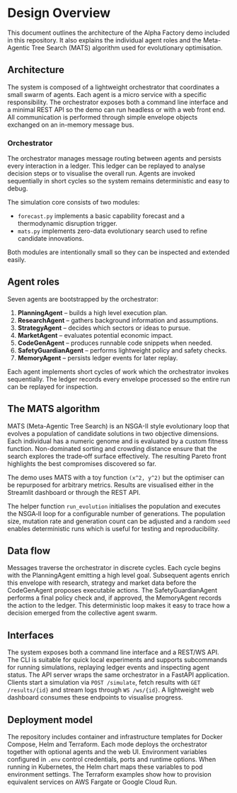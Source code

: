 # Design Overview

This document outlines the architecture of the Alpha Factory demo included in this repository. It also explains the individual agent roles and the Meta-Agentic Tree Search (MATS) algorithm used for evolutionary optimisation.

## Architecture

The system is composed of a lightweight orchestrator that coordinates a small swarm of agents. Each agent is a micro service with a specific responsibility. The orchestrator exposes both a command line interface and a minimal REST API so the demo can run headless or with a web front end. All communication is performed through simple envelope objects exchanged on an in-memory message bus.

### Orchestrator

The orchestrator manages message routing between agents and persists every
interaction in a ledger. This ledger can be replayed to analyse decision steps or
to visualise the overall run. Agents are invoked sequentially in short cycles so
the system remains deterministic and easy to debug.

The simulation core consists of two modules:

- `forecast.py` implements a basic capability forecast and a thermodynamic disruption trigger.
- `mats.py` implements zero-data evolutionary search used to refine candidate innovations.

Both modules are intentionally small so they can be inspected and extended easily.

## Agent roles

Seven agents are bootstrapped by the orchestrator:

1. **PlanningAgent** – builds a high level execution plan.
2. **ResearchAgent** – gathers background information and assumptions.
3. **StrategyAgent** – decides which sectors or ideas to pursue.
4. **MarketAgent** – evaluates potential economic impact.
5. **CodeGenAgent** – produces runnable code snippets when needed.
6. **SafetyGuardianAgent** – performs lightweight policy and safety checks.
7. **MemoryAgent** – persists ledger events for later replay.

Each agent implements short cycles of work which the orchestrator invokes sequentially. The ledger records every envelope processed so the entire run can be replayed for inspection.

## The MATS algorithm

MATS (Meta-Agentic Tree Search) is an NSGA-II style evolutionary loop that evolves a population of candidate solutions in two objective dimensions. Each individual has a numeric genome and is evaluated by a custom fitness function. Non-dominated sorting and crowding distance ensure that the search explores the trade‑off surface effectively. The resulting Pareto front highlights the best compromises discovered so far.

The demo uses MATS with a toy function `(x^2, y^2)` but the optimiser can be repurposed for arbitrary metrics. Results are visualised either in the Streamlit dashboard or through the REST API.

The helper function `run_evolution` initialises the population and executes the
NSGA‑II loop for a configurable number of generations. The population size,
mutation rate and generation count can be adjusted and a random ``seed`` enables
deterministic runs which is useful for testing and reproducibility.

## Data flow

Messages traverse the orchestrator in discrete cycles. Each cycle begins with the PlanningAgent emitting a high level goal. Subsequent agents enrich this envelope with research, strategy and market data before the CodeGenAgent proposes executable actions. The SafetyGuardianAgent performs a final policy check and, if approved, the MemoryAgent records the action to the ledger. This deterministic loop makes it easy to trace how a decision emerged from the collective agent swarm.

## Interfaces

The system exposes both a command line interface and a REST/WS API. The CLI is suitable for quick local experiments and supports subcommands for running simulations, replaying ledger events and inspecting agent status. The API server wraps the same orchestrator in a FastAPI application. Clients start a simulation via `POST /simulate`, fetch results with `GET /results/{id}` and stream logs through `WS /ws/{id}`. A lightweight web dashboard consumes these endpoints to visualise progress.

## Deployment model

The repository includes container and infrastructure templates for Docker Compose, Helm and Terraform. Each mode deploys the orchestrator together with optional agents and the web UI. Environment variables configured in `.env` control credentials, ports and runtime options. When running in Kubernetes, the Helm chart maps these variables to pod environment settings. The Terraform examples show how to provision equivalent services on AWS Fargate or Google Cloud Run.
